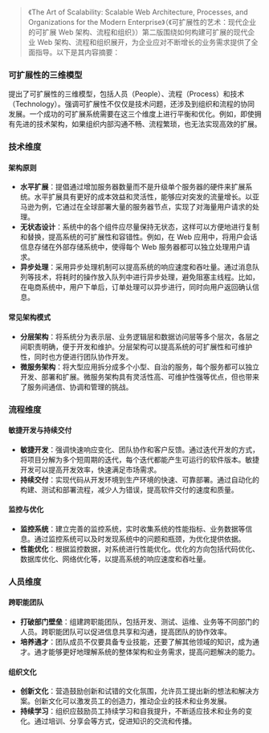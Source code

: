 > 《The Art of Scalability: Scalable Web Architecture, Processes, and Organizations for the Modern Enterprise》（《可扩展性的艺术：现代企业的可扩展 Web 架构、流程和组织》）第二版围绕如何构建可扩展的现代企业 Web 架构、流程和组织展开，为企业应对不断增长的业务需求提供了全面指导。以下是其内容摘要：

### 可扩展性的三维模型

提出了可扩展性的三维模型，包括人员（People）、流程（Process）和技术（Technology）。强调可扩展性不仅仅是技术问题，还涉及到组织和流程的协同发展。一个成功的可扩展系统需要在这三个维度上进行平衡和优化。例如，即使拥有先进的技术架构，如果组织内部沟通不畅、流程繁琐，也无法实现高效的扩展。

### 技术维度

#### 架构原则

- **水平扩展**：提倡通过增加服务器数量而不是升级单个服务器的硬件来扩展系统。水平扩展具有更好的成本效益和灵活性，能够应对突发的流量增长。以亚马逊为例，它通过在全球部署大量的服务器节点，实现了对海量用户请求的处理。
- **无状态设计**：系统中的各个组件应尽量保持无状态，这样可以方便地进行复制和替换，提高系统的可扩展性和容错性。例如，在 Web 应用中，将用户会话信息存储在外部存储系统中，使得每个 Web 服务器都可以独立处理用户请求。
- **异步处理**：采用异步处理机制可以提高系统的响应速度和吞吐量。通过消息队列等技术，将耗时的操作放入队列中进行异步处理，避免阻塞主线程。比如，在电商系统中，用户下单后，订单处理可以异步进行，同时向用户返回确认信息。

#### 常见架构模式

- **分层架构**：将系统分为表示层、业务逻辑层和数据访问层等多个层次，各层之间职责明确，便于开发和维护。分层架构可以提高系统的可扩展性和可维护性，同时也方便进行团队协作开发。
- **微服务架构**：将大型应用拆分成多个小型、自治的服务，每个服务都可以独立开发、部署和扩展。微服务架构具有灵活性高、可维护性强等优点，但也带来了服务间通信、协调和管理的挑战。

### 流程维度

#### 敏捷开发与持续交付

- **敏捷开发**：强调快速响应变化、团队协作和客户反馈。通过迭代开发的方式，将项目分解为多个短周期的迭代，每个迭代都能产生可运行的软件版本。敏捷开发可以提高开发效率，快速满足市场需求。
- **持续交付**：实现代码从开发环境到生产环境的快速、可靠部署。通过自动化的构建、测试和部署流程，减少人为错误，提高软件交付的速度和质量。

#### 监控与优化

- **监控系统**：建立完善的监控系统，实时收集系统的性能指标、业务数据等信息。通过监控系统可以及时发现系统中的问题和瓶颈，为优化提供依据。
- **性能优化**：根据监控数据，对系统进行性能优化。优化的方向包括代码优化、数据库优化、网络优化等，以提高系统的响应速度和吞吐量。

### 人员维度

#### 跨职能团队

- **打破部门壁垒**：组建跨职能团队，包括开发、测试、运维、业务等不同部门的人员。跨职能团队可以促进信息共享和沟通，提高团队的协作效率。
- **培养通才**：团队成员不仅要具备专业技能，还要了解其他领域的知识，成为通才。通才能够更好地理解系统的整体架构和业务需求，提高问题解决的能力。

#### 组织文化

- **创新文化**：营造鼓励创新和试错的文化氛围，允许员工提出新的想法和解决方案。创新文化可以激发员工的创造力，推动企业的技术和业务发展。
- **持续学习**：组织应鼓励员工持续学习和自我提升，不断适应技术和业务的变化。通过培训、分享会等方式，促进知识的交流和传播。

